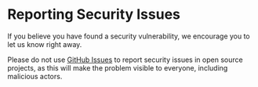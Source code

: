 # Reporting Security Issues

If you believe you have found a security vulnerability, we encourage you to let us know right away.

Please do not use [GitHub Issues](https://github.com/ittuann/qingshanasd/issues) to report security issues in open source projects, as this will make the problem visible to everyone, including malicious actors.
